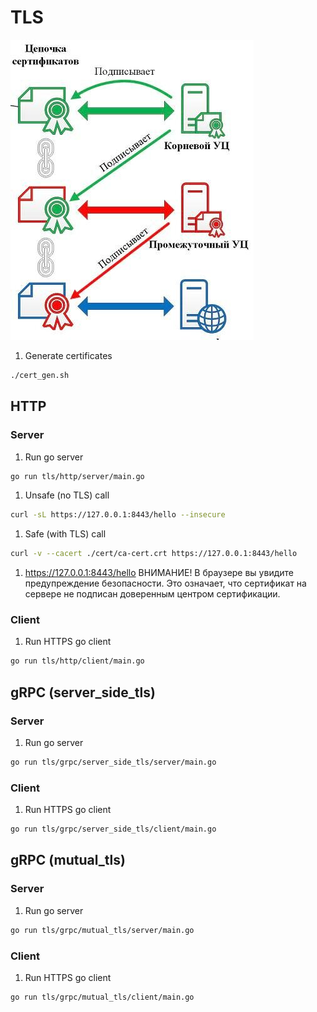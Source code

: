 # TLS

![image](./src/scale_1200.jpeg)

1. Generate certificates
```sh
./cert_gen.sh
```

## HTTP

### Server

1. Run go server
```sh
go run tls/http/server/main.go
```
1. Unsafe (no TLS) call
```sh
curl -sL https://127.0.0.1:8443/hello --insecure
```
1. Safe (with TLS) call
```sh
curl -v --cacert ./cert/ca-cert.crt https://127.0.0.1:8443/hello
```
1. https://127.0.0.1:8443/hello
ВНИМАНИЕ! В браузере вы увидите предупреждение безопасности. Это означает, что сертификат на сервере не подписан доверенным центром сертификации.


### Client

1. Run HTTPS go client
```sh
go run tls/http/client/main.go
```

## gRPC (server_side_tls)

### Server

1. Run go server
```sh
go run tls/grpc/server_side_tls/server/main.go
```

### Client

1. Run HTTPS go client
```sh
go run tls/grpc/server_side_tls/client/main.go
```

## gRPC (mutual_tls)

### Server

1. Run go server
```sh
go run tls/grpc/mutual_tls/server/main.go
```

### Client

1. Run HTTPS go client
```sh
go run tls/grpc/mutual_tls/client/main.go
```